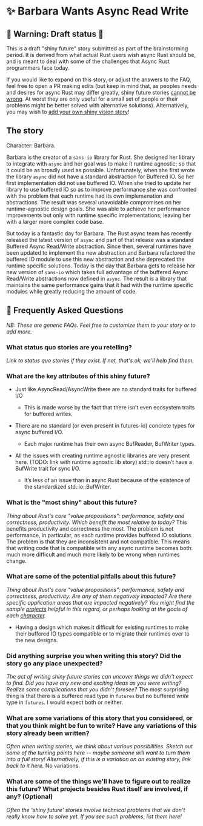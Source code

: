 # ✨ Barbara Wants Async Read Write

## 🚧 Warning: Draft status 🚧

This is a draft "shiny future" story submitted as part of the brainstorming period. It is derived from what actual Rust users wish async Rust should be, and is meant to deal with some of the challenges that Async Rust programmers face today.

If you would like to expand on this story, or adjust the answers to the FAQ, feel free to open a PR making edits (but keep in mind that, as peoples needs and desires for async Rust may differ greatly, shiny future stories [cannot be wrong]. At worst they are only useful for a small set of people or their problems might be better solved with alternative solutions). Alternatively, you may wish to [add your own shiny vision story][htvsq]!

## The story

Character: Barbara.

Barbara is the creator of a `sans-io` library for Rust. She designed her library to 
integrate with `async` and her goal was to make it runtime agnostic; so that it could
be as broadly used as possible.  Unfortunately, when she first wrote the library `async`
did not have a standard abstraction for Buffered IO. So her first implementation did
not use buffered IO.  When she tried to update her library to use buffered IO so as to
improve performance she was confronted with the problem that each runtime had its own
implemenation and abstractions. The result was several unavoidable compromises on her
runtime-agnostic design goals.  She was able to achieve her performance improvements
but only with runtime specific implementations; leaving her with a larger more complex
code base.

But today is a fantastic day for Barbara.  The Rust async team has recently released
the latest version of `async` and part of that release was a standard Buffered Async
Read/Write abstraction.  Since then, several runtimes have been updated to implement
the new abstraction and Barbara refactored the buffered IO module to use this new
abstraction and she deprecated the runtime specific solutions. Today is the day that
Barbara gets to release her new version of `sans-io` which takes full advantage of the
buffered Async Read/Write abstractions now defined in `async`.  The result is a library
that maintains the same performance gains that it had with the runtime specific modules
while greatly reducing the amount of code.

## 🤔 Frequently Asked Questions

*NB: These are generic FAQs. Feel free to customize them to your story or to add more.*

### What status quo stories are you retelling?

*Link to status quo stories if they exist. If not, that's ok, we'll help find them.*

### What are the key attributes of this shiny future?

- Just like AsyncRead/AsyncWrite there are no standard traits for buffered I/O

    - This is made worse by the fact that there isn’t even ecosystem traits for buffered writes.

- There are no standard (or even present in futures-io) concrete types for async buffered I/O.

    - Each major runtime has their own async BufReader, BufWriter types.

- All the issues with creating runtime agnostic libraries are very present here. (TODO: link with runtime agnostic lib story)
std::io doesn’t have a BufWrite trait for sync I/O.

    - It’s less of an issue than in async Rust because of the existence of the standardized std::io::BufWriter.



### What is the "most shiny" about this future? 

*Thing about Rust's core "value propositions": performance, safety and correctness, productivity. Which benefit the most relative to today?*
This benefits productivity and correctness the most. The problem is not performance, in particular, as each runtime provides buffered IO solutions.  The problem is that they are inconsistent and not compatible. This means that writing code that is compatible with any async runtime becomes both: much more difficult and much more likely to be wrong when runtimes change.

### What are some of the potential pitfalls about this future?

*Thing about Rust's core "value propositions": performance, safety and correctness, productivity. Are any of them negatively impacted? Are there specific application areas that are impacted negatively? You might find the sample [projects] helpful in this regard, or perhaps looking at the goals of each [character].*
- Having a design which makes it difficult for existing runtimes to make their buffered IO types compatible or to migrate their runtimes over to the new designs.

### Did anything surprise you when writing this story? Did the story go any place unexpected?

*The act of writing shiny future stories can uncover things we didn't expect to find. Did you have any new and exciting ideas as you were writing? Realize some complications that you didn't foresee?*
The most surprising thing is that there is a buffered read type in `futures` but no buffered *write* type in `futures`.  I would expect both or neither.

### What are some variations of this story that you considered, or that you think might be fun to write? Have any variations of this story already been written?

*Often when writing stories, we think about various possibilities. Sketch out some of the turning points here -- maybe someone will want to turn them into a full story! Alternatively, if this is a variation on an existing story, link back to it here.*
No variations.

### What are some of the things we'll have to figure out to realize this future? What projects besides Rust itself are involved, if any? (Optional)

*Often the 'shiny future' stories involve technical problems that we don't really know how to solve yet. If you see such problems, list them here!*



[character]: ../characters.md
[comment]: ./comment.md
[status quo stories]: ./status_quo.md
[Alan]: ../characters/alan.md
[Grace]: ../characters/grace.md
[Niklaus]: ../characters/niklaus.md
[Barbara]: ../characters/barbara.md
[projects]: ../projects.md
[htvsq]: ../how_to_vision/shiny_future.md
[cannot be wrong]: ../how_to_vision/comment.md#comment-to-understand-or-improve-not-to-negate-or-dissuade
